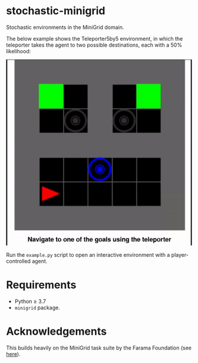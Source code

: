 # stochastic-minigrid
Stochastic environments in the MiniGrid domain.


The below example shows the Teleporter5by5 environment, in which the teleporter takes the agent to two possible destinations, each with a 50% likelihood:
<p align="center">
  <img src="imgs/teleporter-example.gif" />
</p>

Run the `example.py` script to open an interactive environment with a player-controlled agent.

# Requirements
- Python $\geq$ 3.7
- `minigrid` package.

# Acknowledgements
This builds heavily on the MiniGrid task suite by the Farama Foundation (see [here](https://minigrid.farama.org/environments/minigrid/)).


